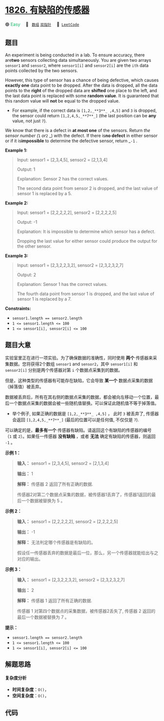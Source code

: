 # [1826. 有缺陷的传感器](https://leetcode.com/problems/faulty-sensor)

🟢 <font color=#15bd66>Easy</font>&emsp; 🔖&ensp; [`数组`](/tag/array.md) [`双指针`](/tag/two-pointers.md)&emsp; 🔗&ensp;[`LeetCode`](https://leetcode.com/problems/faulty-sensor)

## 题目

An experiment is being conducted in a lab. To ensure accuracy, there
are**two** sensors collecting data simultaneously. You are given two arrays
`sensor1` and `sensor2`, where `sensor1[i]` and `sensor2[i]` are the `ith`
data points collected by the two sensors.

However, this type of sensor has a chance of being defective, which causes
**exactly one** data point to be dropped. After the data is dropped, all the
data points to the **right** of the dropped data are **shifted** one place to
the left, and the last data point is replaced with some **random value**. It
is guaranteed that this random value will **not** be equal to the dropped
value.

  * For example, if the correct data is `[1,2,_**3**_ ,4,5]` and `3` is dropped, the sensor could return `[1,2,4,5,_**7**_]` (the last position can be **any** value, not just `7`).

We know that there is a defect in **at most one** of the sensors. Return _the
sensor number (_`1` _or_`2` _) with the defect. If there is**no defect** in
either sensor or if it is**impossible** to determine the defective sensor,
return _`-1` _._



**Example 1:**

> Input: sensor1 = [2,3,4,5], sensor2 = [2,1,3,4]
> 
> Output: 1
> 
> Explanation: Sensor 2 has the correct values.
> 
> The second data point from sensor 2 is dropped, and the last value of sensor 1 is replaced by a 5.

**Example 2:**

> Input: sensor1 = [2,2,2,2,2], sensor2 = [2,2,2,2,5]
> 
> Output: -1
> 
> Explanation: It is impossible to determine which sensor has a defect.
> 
> Dropping the last value for either sensor could produce the output for the other sensor.

**Example 3:**

> Input: sensor1 = [2,3,2,2,3,2], sensor2 = [2,3,2,3,2,7]
> 
> Output: 2
> 
> Explanation: Sensor 1 has the correct values.
> 
> The fourth data point from sensor 1 is dropped, and the last value of sensor 1 is replaced by a 7.

**Constraints:**

  * `sensor1.length == sensor2.length`
  * `1 <= sensor1.length <= 100`
  * `1 <= sensor1[i], sensor2[i] <= 100`


## 题目大意

实验室里正在进行一项实验。为了确保数据的准确性，同时使用 **两个** 传感器来采集数据。您将获得2个数组 `sensor1` and
`sensor2`，其中 `sensor1[i]` 和 `sensor2[i]` 分别是两个传感器对第 `i` 个数据点采集到的数据。

但是，这种类型的传感器有可能存在缺陷，它会导致 **某一个** 数据点采集的数据（掉落值）被丢弃。

数据被丢弃后，所有在其右侧的数据点采集的数据，都会被向左移动一个位置，最后一个数据点采集的数据会被一些随机值替换。可以保证此随机值不等于掉落值。

  * 举个例子, 如果正确的数据是 `[1,2,_**3**_ ,4,5]` ， 此时 `3` 被丢弃了, 传感器会返回 `[1,2,4,5,_**7**_]` (最后的位置可以是任何值, 不仅仅是 `7`).

可以确定的是，**最多有一个** 传感器有缺陷。请返回这个有缺陷的传感器的编号 （`1` 或 `2`）。如果任一传感器 **没有缺陷** ，或者
**无法** 确定有缺陷的传感器，则返回 `-1` 。



**示例 1：**

> 
> 
> 
> 
> 
> **输入：** sensor1 = [2,3,4,5], sensor2 = [2,1,3,4]
> 
> **输出：** 1
> 
> **解释：** 传感器 2 返回了所有正确的数据.
> 
> 传感器2对第二个数据点采集的数据，被传感器1丢弃了，传感器1返回的最后一个数据被替换为 5 。

**示例 2：**

> 
> 
> 
> 
> 
> **输入：** sensor1 = [2,2,2,2,2], sensor2 = [2,2,2,2,5]
> 
> **输出：** -1
> 
> **解释：** 无法判定哪个传感器是有缺陷的。
> 
> 假设任一传感器丢弃的数据是最后一位，那么，另一个传感器就能给出与之对应的输出。
> 
> 

**示例 3：**

> 
> 
> 
> 
> 
> **输入：** sensor1 = [2,3,2,2,3,2], sensor2 = [2,3,2,3,2,7]
> 
> **输出：** 2
> 
> **解释：** 传感器 1 返回了所有正确的数据.
> 
> 传感器 1 对第四个数据点的采集数据，被传感器2丢失了, 传感器 2 返回的最后一个数据被替换为 7 。
> 
> 



**提示：**

  * `sensor1.length == sensor2.length`
  * `1 <= sensor1.length <= 100`
  * `1 <= sensor1[i], sensor2[i] <= 100`


## 解题思路

#### 复杂度分析

- **时间复杂度**：`O()`，
- **空间复杂度**：`O()`，

## 代码

```javascript

```